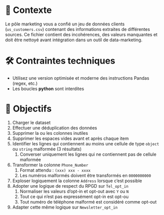 # 📂 Contexte

Le pôle marketing vous a confié un jeu de données clients (`us_customers.csv`) contenant des informations extraites de différentes sources. Ce fichier contient des incohérences, des valeurs manquantes et doit être nettoyé avant intégration dans un outil de data-marketing.

# 🛠️ Contraintes techniques

- Utilisez une version optimisée et moderne des instructions Pandas (regex, etc.)
- Les boucles **python** sont interdites

# 🎯 Objectifs

1. Charger le dataset
2. Effectuer une déduplication des données
3. Supprimer la ou les colonnes inutiles
4. Supprimer les espaces vides avant et après chaque item
5. Identifier les lignes qui contiennent au moins une cellule de type `object` ou `string` malformée (3 résultats)
    1. Converser uniquement les lignes qui ne contiennent pas de cellule maformée
6. Transformer la colonne `Phone_Number`
    1. Format attendu : `(xxx) xxx - xxxx`
    2. Les numéros malformés doivent être transformés en `0000000000`
7. Exploser logiquement la colonne `Address` lorsque c’est possible
8. Adopter une logique de respect du RPGD sur `Tel_opt_in`
    1. Normaliser les valeurs d’opt-in et opt-out avec `Y` ou `N`
    2. Tout ce qui n’est pas expressément opt-in est opt-ou
    3. Tout numéro de téléphone malformé est considéré comme opt-out
9. Adapter cette même logique sur `Newsletter_opt_in`